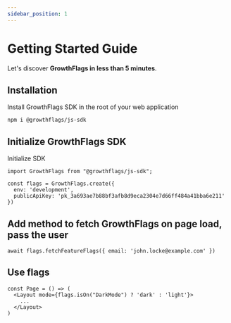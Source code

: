 ```yaml
---
sidebar_position: 1
---
```


# Getting Started Guide

Let's discover **GrowthFlags in less than 5 minutes**.

## Installation

Install GrowthFlags SDK in the root of your web application

```
npm i @growthflags/js-sdk
```

## Initialize GrowthFlags SDK

Initialize SDK

```
import GrowthFlags from "@growthflags/js-sdk";

const flags = GrowthFlags.create({
  env: 'development',
  publicApiKey: 'pk_3a693ae7b88bf3afb8d9eca2304e7d66ff484a41bba6e211'
})
```

## Add method to fetch GrowthFlags on page load, pass the user

```
await flags.fetchFeatureFlags({ email: 'john.locke@example.com' })
```

## Use flags

```
const Page = () => (
  <Layout mode={flags.isOn("DarkMode") ? 'dark' : 'light'}>
    ...
  </Layout>
)
```
